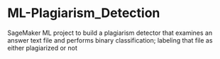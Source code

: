 # ML-Plagiarism_Detection
SageMaker ML project to build a plagiarism detector that examines an answer text file and performs binary classification; labeling that file as either plagiarized or not
